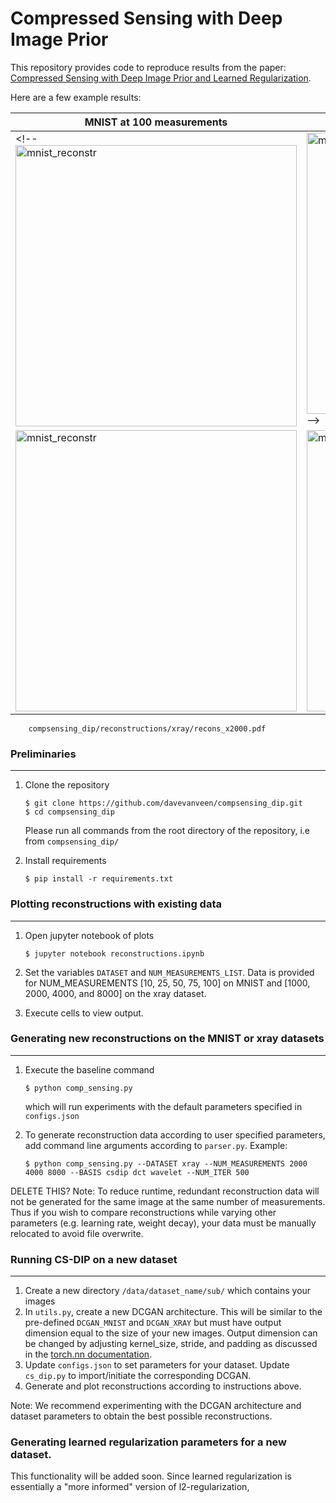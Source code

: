 # Compressed Sensing with Deep Image Prior

This repository provides code to reproduce results from the paper: [Compressed Sensing with Deep Image Prior and Learned Regularization](https://arxiv.org/pdf/1806.06438.pdf). 

Here are a few example results:

MNIST at 100 measurements | X-ray at 4000 measurements
--------------------------|---------------------------
<!-- <img src="https://github.com/davevanveen/compsensing_dip/blob/master/reconstructions/mnist/mnist_sample_100meas.png" alt="mnist_reconstr" width="450"> | <img src="https://github.com/davevanveen/compsensing_dip/blob/master/reconstructions/xray/xray_sample_4000meas.png" alt="mnist_reconstr" width="450"> -->
<img src="https://github.com/davevanveen/compsensing_dip/blob/master/reconstructions/mnist/recons_m75.pdf" alt="mnist_reconstr" width="450"> | <img src="https://github.com/davevanveen/compsensing_dip/blob/master/reconstructions/xray/recons_x2000.pdf" alt="mnist_reconstr" width="450">
        compsensing_dip/reconstructions/xray/recons_x2000.pdf
      


### Preliminaries
---

1. Clone the repository
    ```shell
    $ git clone https://github.com/davevanveen/compsensing_dip.git
    $ cd compsensing_dip
    ```
    Please run all commands from the root directory of the repository, i.e from ```compsensing_dip/```

2. Install requirements
    ```shell
    $ pip install -r requirements.txt
    ```


### Plotting reconstructions with existing data
---
1. Open jupyter notebook of plots
    ```shell
    $ jupyter notebook reconstructions.ipynb
    ```	
2. Set the variables ```DATASET``` and ```NUM_MEASUREMENTS_LIST```. Data is provided for NUM_MEASUREMENTS [10, 25, 50, 75, 100] on MNIST and [1000, 2000, 4000, and 8000] on the xray dataset.

3. Execute cells to view output.


### Generating new reconstructions on the MNIST or xray datasets
---
1. Execute the baseline command
	```shell
	$ python comp_sensing.py
	```
	which will run experiments with the default parameters specified in ```configs.json```

2. To generate reconstruction data according to user specified parameters, add command line arguments according to ```parser.py```. Example:
	```shell
	$ python comp_sensing.py --DATASET xray --NUM_MEASUREMENTS 2000 4000 8000 --BASIS csdip dct wavelet --NUM_ITER 500
	```

DELETE THIS?
Note: To reduce runtime, redundant reconstruction data will not be generated for the same image at the same number of measurements. Thus if you wish to compare reconstructions while varying other parameters (e.g. learning rate, weight decay), your data must be manually relocated to avoid file overwrite.


### Running CS-DIP on a new dataset
---
1. Create a new directory ```/data/dataset_name/sub/``` which contains your images
2. In ```utils.py```, create a new DCGAN architecture. This will be similar to the pre-defined ```DCGAN_MNIST``` and ```DCGAN_XRAY``` but must have output dimension equal to the size of your new images. Output dimension can be changed by adjusting kernel_size, stride, and padding as discussed in the [torch.nn documentation](https://pytorch.org/docs/stable/nn.html#convtranspose2d). 
3. Update ```configs.json``` to set parameters for your dataset. Update ```cs_dip.py``` to import/initiate the corresponding DCGAN.
4. Generate and plot reconstructions according to instructions above.

Note: We recommend experimenting with the DCGAN architecture and dataset parameters to obtain the best possible reconstructions.


### Generating learned regularization parameters for a new dataset.
This functionality will be added soon.
Since learned regularization is essentially a "more informed" version of l2-regularization,




